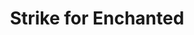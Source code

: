 ---
title: "Strike for Enchanted"
canonical: "skill/strike-for-enchanted"
canonical_title: "Magical Pattern Loresheet"
lists:
    - magical-pattern-loresheet
tier: 4
osp_cost: 40
---